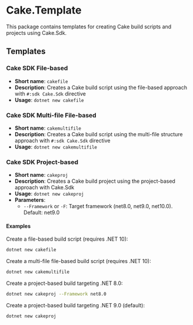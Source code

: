 # Cake.Template

This package contains templates for creating Cake build scripts and projects using Cake.Sdk.

## Templates

### Cake SDK File-based
- **Short name**: `cakefile`
- **Description**: Creates a Cake build script using the file-based approach with `#:sdk Cake.Sdk` directive
- **Usage**: `dotnet new cakefile`

### Cake SDK Multi-file File-based
- **Short name**: `cakemultifile`
- **Description**: Creates a Cake build script using the multi-file structure approach with `#:sdk Cake.Sdk` directive
- **Usage**: `dotnet new cakemultifile`

### Cake SDK Project-based
- **Short name**: `cakeproj`
- **Description**: Creates a Cake build project using the project-based approach with Cake.Sdk
- **Usage**: `dotnet new cakeproj`
- **Parameters**:
  - `--Framework` or `-F`: Target framework (net8.0, net9.0, net10.0). Default: net9.0

#### Examples

Create a file-based build script (requires .NET 10):
```bash
dotnet new cakefile
```

Create a multi-file file-based build script (requires .NET 10):
```bash
dotnet new cakemultifile
```

Create a project-based build targeting .NET 8.0:
```bash
dotnet new cakeproj --Framework net8.0
```

Create a project-based build targeting .NET 9.0 (default):
```bash
dotnet new cakeproj
``` 